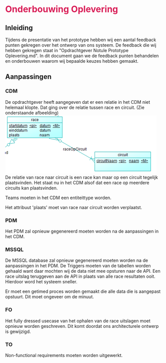 <h1 style="color:#d91e57;">Onderbouwing Oplevering</h1>

## Inleiding
Tijdens de presentatie van het prototype hebben wij een aantal feedback punten gekregen over het ontwerp van ons systeem.
De feedback die wij hebben gekregen staat in "Opdrachtgever Notule Prototype Oplevering.md". 
In dit document gaan we de feedback punten behandelen en onderbouwen waarom wij bepaalde keuzes hebben gemaakt.


## Aanpassingen
### CDM
De opdrachtgever heeft aangegeven dat er een relatie in het CDM niet helemaal klopte. Dat ging over de relatie tussen race en circuit. (Zie onderstaande afbeelding)
![cdm.png](images/cdm_fout.png)
De relatie van race naar circuit is een race kan maar op een circuit tegelijk plaatsvinden. Het staat nu in het CDM alsof dat een race op meerdere circuits kan plaatsvinden.

Teams moeten in het CDM een entiteittype worden.

Het attribuut 'plaats' moet van race naar circuit worden verplaatst.

### PDM
Het PDM zal opnieuw gegenereerd moeten worden na de aanpassingen in het CDM.

### MSSQL
De MSSQL database zal opnieuw gegenereerd moeten worden na de aanpassingen in het PDM.
De Triggers moeten van de tabellen worden gehaald want daar mochten wij de data niet mee opsturen naar de API.
Een race uitslag teruggeven aan de API in plaats van alle race resultaten ooit.
Hierdoor word het systeem sneller.

Er moet een getimed proces worden gemaakt die alle data die is aangepast opstuurt.
Dit moet ongeveer om de minuut.

### FO
Het fully dressed usecase van het ophalen van de race uitslagen moet opnieuw worden geschreven. Dit komt doordat ons architecturele ontwerp is gewijzigd.

### TO
Non-functional requirements moeten worden uitgewerkt.
















